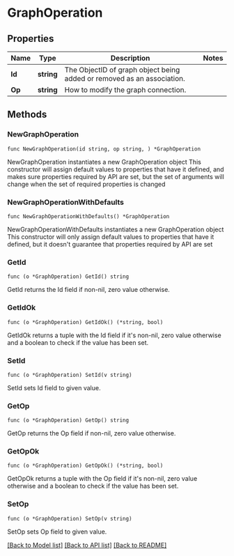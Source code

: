 # GraphOperation

## Properties

Name | Type | Description | Notes
------------ | ------------- | ------------- | -------------
**Id** | **string** | The ObjectID of graph object being added or removed as an association. | 
**Op** | **string** | How to modify the graph connection. | 

## Methods

### NewGraphOperation

`func NewGraphOperation(id string, op string, ) *GraphOperation`

NewGraphOperation instantiates a new GraphOperation object
This constructor will assign default values to properties that have it defined,
and makes sure properties required by API are set, but the set of arguments
will change when the set of required properties is changed

### NewGraphOperationWithDefaults

`func NewGraphOperationWithDefaults() *GraphOperation`

NewGraphOperationWithDefaults instantiates a new GraphOperation object
This constructor will only assign default values to properties that have it defined,
but it doesn't guarantee that properties required by API are set

### GetId

`func (o *GraphOperation) GetId() string`

GetId returns the Id field if non-nil, zero value otherwise.

### GetIdOk

`func (o *GraphOperation) GetIdOk() (*string, bool)`

GetIdOk returns a tuple with the Id field if it's non-nil, zero value otherwise
and a boolean to check if the value has been set.

### SetId

`func (o *GraphOperation) SetId(v string)`

SetId sets Id field to given value.


### GetOp

`func (o *GraphOperation) GetOp() string`

GetOp returns the Op field if non-nil, zero value otherwise.

### GetOpOk

`func (o *GraphOperation) GetOpOk() (*string, bool)`

GetOpOk returns a tuple with the Op field if it's non-nil, zero value otherwise
and a boolean to check if the value has been set.

### SetOp

`func (o *GraphOperation) SetOp(v string)`

SetOp sets Op field to given value.



[[Back to Model list]](../README.md#documentation-for-models) [[Back to API list]](../README.md#documentation-for-api-endpoints) [[Back to README]](../README.md)



